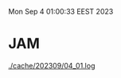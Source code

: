 Mon Sep  4 01:00:33 EEST 2023
# JAM
<a href='./cache/202309/04_01.log'>./cache/202309/04_01.log</a>
